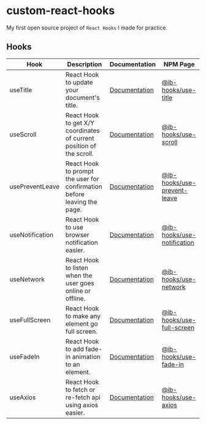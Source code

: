 # custom-react-hooks

My first open source project of `React Hooks` I made for practice.

## Hooks

| **Hook**        | **Description**                                                         | **Documentation**                                                                         | **NPM Page**                                                                             |
| --------------- | ----------------------------------------------------------------------- | ----------------------------------------------------------------------------------------- | ---------------------------------------------------------------------------------------- |
| useTitle        | React Hook to update your document's title.                             | [Documentation](https://github.com/inwookie/custom-react-hooks/tree/main/useTitle)        | [@ib-hooks/use-title](https://www.npmjs.com/package/@ib-hooks/use-title)                 |
| useScroll       | React Hook to get X/Y coordinates of current position of the scroll.    | [Documentation](https://github.com/inwookie/custom-react-hooks/tree/main/useScroll)       | [@ib-hooks/use-scroll](https://www.npmjs.com/package/@ib-hooks/use-scroll)               |
| usePreventLeave | React Hook to prompt the user for confirmation before leaving the page. | [Documentation](https://github.com/inwookie/custom-react-hooks/tree/main/usePreventLeave) | [@ib-hooks/use-prevent-leave](https://www.npmjs.com/package/@ib-hooks/use-prevent-leave) |
| useNotification | React Hook to use browser notification easier.                          | [Documentation](https://github.com/inwookie/custom-react-hooks/tree/main/useNotification) | [@ib-hooks/use-notification](https://www.npmjs.com/package/@ib-hooks/use-notification)   |
| useNetwork      | React Hook to listen when the user goes online or offline.              | [Documentation](https://github.com/inwookie/custom-react-hooks/tree/main/useNetwork)      | [@ib-hooks/use-network](https://www.npmjs.com/package/@ib-hooks/use-network)             |
| useFullScreen   | React Hook to make any element go full screen.                          | [Documentation](https://github.com/inwookie/custom-react-hooks/tree/main/useFullScreen)   | [@ib-hooks/use-full-screen](https://www.npmjs.com/package/@ib-hooks/use-full-screen)     |
| useFadeIn       | React Hook to add fade-in animation to an element.                      | [Documentation](https://github.com/inwookie/custom-react-hooks/tree/main/useFadeIn)       | [@ib-hooks/use-fade-in](https://www.npmjs.com/package/@ib-hooks/use-fade-in)             |
| useAxios        | React Hook to fetch or re-fetch api using axios easier.                 | [Documentation](https://github.com/inwookie/custom-react-hooks/tree/main/useAxios)        | [@ib-hooks/use-axios](https://www.npmjs.com/package/@ib-hooks/use-axios)                 |
